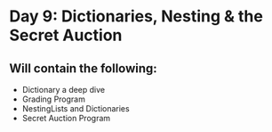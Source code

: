 # Day 9: Dictionaries, Nesting & the Secret Auction
## Will contain the following:
- Dictionary a deep dive
- Grading Program
- NestingLists and Dictionaries
- Secret Auction Program
